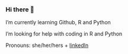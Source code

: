 ### Hi there 👋

I’m currently learning Github, R and Python

I’m looking for help with coding in R and Python 

Pronouns: she/her/hers
+
[linkedln](www.linkedin.com/in/chughmanika)


<!--
**manikachugh/manikachugh** is a ✨ _special_ ✨ repository because its `README.md` (this file) appears on yo
[curriculum Vitae] (Chugh, Manika.pdf)
ur GitHub profile.


